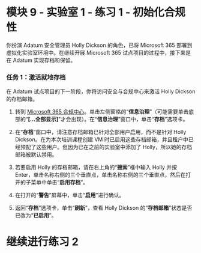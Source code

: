 # 模块 9 - 实验室 1 - 练习 1 - 初始化合规性 

你扮演 Adatum 安全管理员 Holly Dickson 的角色，已将 Microsoft 365 部署到虚拟化实验室环境中。在继续开展 Microsoft 365 试点项目的过程中，接下来是在 Adatum 实现存档和保留。  

### 任务 1：激活就地存档

在 Adatum 试点项目的下一阶段，你将访问安全与合规中心来激活 Holly Dickson 的存档邮箱。   

1. 转到 [Microsoft 365 合规中心](https://compliance.microsoft.com/)。单击左侧窗格的“**信息治理**”（可能需要单击底部的“**[...全部显示]**”才会出现）。在“**信息治理**”窗口中，单击“**存档**”选项卡。 

3. 在“**存档**”窗口中，请注意存档邮箱已针对全部用户启用，而不是针对 Holly Dickson。在为本次培训课程创建 VM 时已启用这些存档邮箱，并且租户中已经预配了这些用户。但因为已在之前的实验室中添加了 Holly，所以她的存档邮箱被默认禁用。

4. 若要启用 Holly 的存档邮箱，请在右上角的“**搜索**”框中输入 Holly 并按 Enter，单击名称右侧的三个垂直点，单击名称右侧的三个垂直点，然后在打开的子菜单中单击“**启用存档**”。 

5. 在打开的“**警告**”屏幕中，单击“**启用**”进行确认。 

1. 返回“**存档**”选项卡，单击“**刷新**”，查看 Holly Dickson 的“**存档邮箱**”状态是否已改为“**已启用**”。

# 继续进行练习 2
